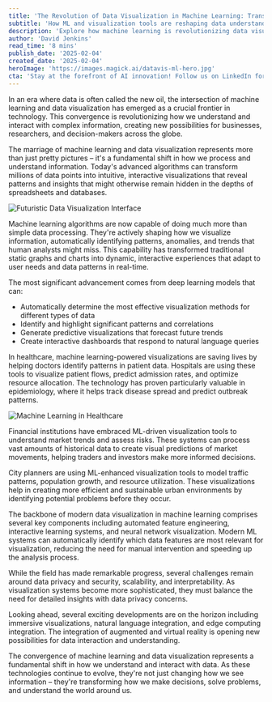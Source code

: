 ```yaml
---
title: 'The Revolution of Data Visualization in Machine Learning: Transforming Raw Data into Actionable Intelligence'
subtitle: 'How ML and visualization tools are reshaping data understanding across industries'
description: 'Explore how machine learning is revolutionizing data visualization, transforming complex information into actionable insights across industries from healthcare to finance. Learn about the latest developments in ML-driven visualization tools and their impact on decision-making processes.'
author: 'David Jenkins'
read_time: '8 mins'
publish_date: '2025-02-04'
created_date: '2025-02-04'
heroImage: 'https://images.magick.ai/datavis-ml-hero.jpg'
cta: 'Stay at the forefront of AI innovation! Follow us on LinkedIn for daily updates on groundbreaking developments in machine learning and data visualization.'
---
```


In an era where data is often called the new oil, the intersection of machine learning and data visualization has emerged as a crucial frontier in technology. This convergence is revolutionizing how we understand and interact with complex information, creating new possibilities for businesses, researchers, and decision-makers across the globe.

The marriage of machine learning and data visualization represents more than just pretty pictures – it's a fundamental shift in how we process and understand information. Today's advanced algorithms can transform millions of data points into intuitive, interactive visualizations that reveal patterns and insights that might otherwise remain hidden in the depths of spreadsheets and databases.

![Futuristic Data Visualization Interface](https://i.magick.ai/PIXE/1738702325877_magick_img.webp)

Machine learning algorithms are now capable of doing much more than simple data processing. They're actively shaping how we visualize information, automatically identifying patterns, anomalies, and trends that human analysts might miss. This capability has transformed traditional static graphs and charts into dynamic, interactive experiences that adapt to user needs and data patterns in real-time.

The most significant advancement comes from deep learning models that can:
- Automatically determine the most effective visualization methods for different types of data
- Identify and highlight significant patterns and correlations
- Generate predictive visualizations that forecast future trends
- Create interactive dashboards that respond to natural language queries

In healthcare, machine learning-powered visualizations are saving lives by helping doctors identify patterns in patient data. Hospitals are using these tools to visualize patient flows, predict admission rates, and optimize resource allocation. The technology has proven particularly valuable in epidemiology, where it helps track disease spread and predict outbreak patterns.

![Machine Learning in Healthcare](https://i.magick.ai/PIXE/1738702325880_magick_img.webp)

Financial institutions have embraced ML-driven visualization tools to understand market trends and assess risks. These systems can process vast amounts of historical data to create visual predictions of market movements, helping traders and investors make more informed decisions.

City planners are using ML-enhanced visualization tools to model traffic patterns, population growth, and resource utilization. These visualizations help in creating more efficient and sustainable urban environments by identifying potential problems before they occur.

The backbone of modern data visualization in machine learning comprises several key components including automated feature engineering, interactive learning systems, and neural network visualization. Modern ML systems can automatically identify which data features are most relevant for visualization, reducing the need for manual intervention and speeding up the analysis process.

While the field has made remarkable progress, several challenges remain around data privacy and security, scalability, and interpretability. As visualization systems become more sophisticated, they must balance the need for detailed insights with data privacy concerns.

Looking ahead, several exciting developments are on the horizon including immersive visualizations, natural language integration, and edge computing integration. The integration of augmented and virtual reality is opening new possibilities for data interaction and understanding.

The convergence of machine learning and data visualization represents a fundamental shift in how we understand and interact with data. As these technologies continue to evolve, they're not just changing how we see information – they're transforming how we make decisions, solve problems, and understand the world around us.